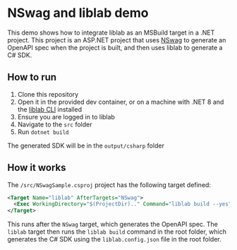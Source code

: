 # NSwag and liblab demo

This demo shows how to integrate liblab as an MSBuild target in a .NET project. This project is an ASP.NET project that uses [NSwag](https://github.com/RicoSuter/NSwag) to generate an OpenAPI spec when the project is built, and then uses liblab to generate a C# SDK.

## How to run

1. Clone this repository
1. Open it in the provided dev container, or on a machine with .NET 8 and the [liblab CLI](https://developers.liblab.com/cli/cli-overview/) installed
1. Ensure you are logged in to liblab
1. Navigate to the `src` folder
1. Run `dotnet build`

The generated SDK will be in the `output/csharp` folder

## How it works

The `/src/NSwagSample.csproj` project has the following target defined:

```xml
<Target Name="liblab" AfterTargets="NSwag">
  <Exec WorkingDirectory="$(ProjectDir).." Command="liblab build --yes" />
</Target>
```

This runs after the `NSwag` target, which generates the OpenAPI spec. The `liblab` target then runs the `liblab build` command in the root folder, which generates the C# SDK using the `liblab.config.json` file in the root folder.
